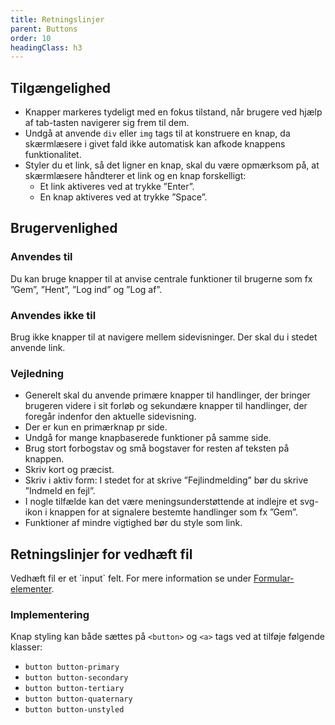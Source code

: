```yaml
---
title: Retningslinjer
parent: Buttons
order: 10
headingClass: h3
---
```

<h2 class="h4">Tilgængelighed</h2>

- Knapper markeres tydeligt med en fokus tilstand, når brugere ved hjælp af tab-tasten navigerer sig frem til dem.
- Undgå at anvende <code>div</code> eller <code>img</code> tags til at konstruere en knap, da skærmlæsere i givet fald ikke automatisk kan afkode knappens funktionalitet.
- Styler du et link, så det ligner en knap, skal du være opmærksom på, at skærmlæsere håndterer et link og en knap forskelligt:
    - Et link aktiveres ved at trykke ”Enter”.
    - En knap aktiveres ved at trykke ”Space”.

<h2 class="h4">Brugervenlighed</h2>
<h3 class="h5">Anvendes til</h3>

Du kan bruge knapper til at anvise centrale funktioner til brugerne som fx ”Gem”, ”Hent”, ”Log ind” og ”Log af”.

<h3 class="h5">Anvendes ikke til</h3>

Brug ikke knapper til at navigere mellem sidevisninger. Der skal du i stedet anvende link.

<h3 class="h5">Vejledning</h3>

- Generelt skal du anvende primære knapper til handlinger, der bringer brugeren videre i sit forløb og sekundære knapper til handlinger, der foregår indenfor den aktuelle sidevisning.
- Der er kun en primærknap pr side.
- Undgå for mange knapbaserede funktioner på samme side.
- Brug stort forbogstav og små bogstaver for resten af teksten på knappen.
- Skriv kort og præcist.
- Skriv i aktiv form: I stedet for at skrive ”Fejlindmelding” bør du skrive ”Indmeld en fejl”.
- I nogle tilfælde kan det være meningsunderstøttende at indlejre et svg-ikon i knappen for at signalere bestemte handlinger som fx ”Gem”.
- Funktioner af mindre vigtighed bør du style som link.

<h2 class="h4">Retningslinjer for vedhæft fil</h2>
Vedhæft fil er et `input` felt. For mere information se under <a href="/komponenter/form-controls/#vedhæft-fil">Formular-elementer</a>.

### Implementering
Knap styling kan både sættes på `<button>` og `<a>` tags ved at tilføje følgende klasser:
- `button button-primary`
- `button button-secondary`
- `button button-tertiary`
- `button button-quaternary`
- `button button-unstyled`

